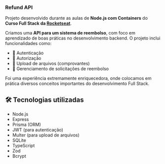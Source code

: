 ### Refund API

Projeto desenvolvido durante as aulas de **Node.js com Containers** do **Curso Full Stack da [Rocketseat](https://www.rocketseat.com.br/)**.

Criamos uma **API para um sistema de reembolso**, com foco em aprendizado de boas práticas no desenvolvimento backend. O projeto inclui funcionalidades como:

- 🔐 Autenticação
- 🔑 Autorização
- 📁 Upload de arquivos (comprovantes)
- 🧾 Gerenciamento de solicitações de reembolso

Foi uma experiência extremamente enriquecedora, onde colocamos em prática diversos conceitos importantes do desenvolvimento Full Stack.

## 🛠️ Tecnologias utilizadas

- Node.js
- Express
- Prisma (ORM)
- JWT (para autenticação)
- Multer (para upload de arquivos)
- SQLite
- TypeScript
- Zod
- Bcrypt
